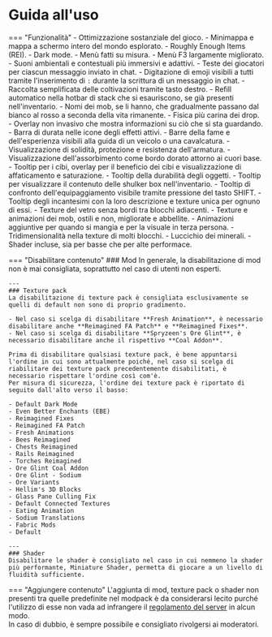 # Guida all'uso
=== "Funzionalità"
    - Ottimizzazione sostanziale del gioco.
    - Minimappa e mappa a schermo intero del mondo esplorato.
    - Roughly Enough Items (REI).
    - Dark mode.
    - Menù fatti su misura.
    - Menù F3 largamente migliorato.
    - Suoni ambientali e contestuali più immersivi e adattivi.
    - Teste dei giocatori per ciascun messaggio inviato in chat.
    - Digitazione di emoji visibili a tutti tramite l'inserimento di `:` durante la scrittura di un messaggio in chat.
    - Raccolta semplificata delle coltivazioni tramite tasto destro.
    - Refill automatico nella hotbar di stack che si esauriscono, se già presenti nell'inventario.
    - Nomi dei mob, se li hanno, che gradualmente passano dal bianco al rosso a seconda della vita rimanente.
    - Fisica più carina dei drop.
    - Overlay non invasivo che mostra informazioni su ciò che si sta guardando.
    - Barra di durata nelle icone degli effetti attivi.
    - Barre della fame e dell'esperienza visibili alla guida di un veicolo o una cavalcatura.
    - Visualizzazione di solidità, protezione e resistenza dell'armatura.
    - Visualizzazione dell'assorbimento come bordo dorato attorno ai cuori base.
    - Tooltip per i cibi, overlay per il beneficio dei cibi e visualizzazione di affaticamento e saturazione.
    - Tooltip della durabilità degli oggetti.
    - Tooltip per visualizzare il contenuto delle shulker box nell'inventario.
    - Tooltip di confronto dell'equipaggiamento visibile tramite pressione del tasto SHIFT.
    - Tooltip degli incantesimi con la loro descrizione e texture unica per ognuno di essi.
    - Texture del vetro senza bordi tra blocchi adiacenti.
    - Texture e animazioni dei mob, ostili e non, migliorate e abbellite.
    - Animazioni aggiuntive per quando si mangia e per la visuale in terza persona.
    - Tridimensionalità nella texture di molti blocchi.
    - Luccichio dei minerali.
    - Shader incluse, sia per basse che per alte performace.

=== "Disabilitare contenuto"
    ### Mod
    In generale, la disabilitazione di mod non è mai consigliata, soprattutto nel caso di utenti non esperti.

    ---
    ### Texture pack
    La disabilitazione di texture pack è consigliata esclusivamente se quelli di default non sono di proprio gradimento.

    - Nel caso si scelga di disabilitare **Fresh Animation**, è necessario disabilitare anche **Reimagined FA Patch** e **Reimagined Fixes**.
    - Nel caso si scelga di disabilitare **Spryzeen's Ore Glint**, è necessario disabilitare anche il rispettivo **Coal Addon**.
  
    Prima di disabilitare qualsiasi texture pack, è bene appuntarsi l'ordine in cui sono attualmente poiché, nel caso si scelga di riabilitare dei texture pack precedentemente disabilitati, è necessario rispettare l'ordine così com'è.  
    Per misura di sicurezza, l'ordine dei texture pack è riportato di seguito dall'alto verso il basso:

    - Default Dark Mode
    - Even Better Enchants (EBE)
    - Reimagined Fixes
    - Reimagined FA Patch
    - Fresh Animations
    - Bees Reimagined
    - Chests Reimagined
    - Rails Reimagined
    - Torches Reimagined
    - Ore Glint Coal Addon
    - Ore Glint - Sodium
    - Ore Variants
    - Hellim's 3D Blocks
    - Glass Pane Culling Fix
    - Default Connected Textures
    - Eating Animation
    - Sodium Translations
    - Fabric Mods
    - Default

    ---
    ### Shader
    Disabilitare le shader è consigliato nel caso in cui nemmeno la shader più performante, Miniature Shader, permetta di giocare a un livello di fluidità sufficiente.

=== "Aggiungere contenuto"
    L'aggiunta di mod, texture pack o shader non presenti tra quelle predefinite nel modpack è da considerarsi lecito purché l'utilizzo di esse non vada ad infrangere il [regolamento del server](https://wiki.sbekucraft.it/regole) in alcun modo.  
    In caso di dubbio, è sempre possibile e consigliato rivolgersi ai moderatori.